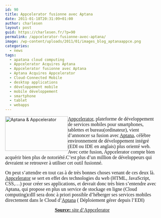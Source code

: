 ```yaml
---
id: 90
title: Appcelerator fusionne avec Aptana
date: 2011-01-18T20:31:09+01:00
author: charlesen
layout: post
guid: https://charlesen.fr/?p=90
permalink: /appcelerator-fusionne-avec-aptana/
image: /wp-content/uploads/2011/01/images_blog_aptanaappce.png
categories:
  - news
tags:
  - apatana cloud computing
  - Appcelerator Acquires Aptana
  - Appcelerator fusionne avec Aptana
  - Aptana Acquires Appcelerator
  - Cloud-Connected Mobile
  - desktop applications
  - développement mobile
  - mobile développement
  - smartphone
  - tablet
  - webapps
---
```

<img loading="lazy" class=" alignleft size-full wp-image-89" style="float: left;" src="https://charlesen.fr/wp-content/uploads/2011/01/images_blog_aptanaappce.png" alt="Aptana & Appcelerator" title="Aptana & Appcelerator" height="113" width="205" /><span style="font-family: book antiqua,palatino; font-size: 12pt;"><a title="Appcelerator" href="http://www.appcelerator.com/">Appcelerator</a>, plateforme de développement de services mobiles pour smartphones, tablettes et bureau(ordinateur), vient d&rsquo;annoncer sa fusion avec <a title="Aptana" href="http://aptana.com/">Aptana</a>, célèbre environnement de développement intégré (EDI ou IDE en anglais) plus orienté web. Avec cette fusion, Appcelerator compte bien acquérir bien plus de notoriété.C&rsquo;est plus d&rsquo;un million de développeurs qui devraient se retrouver à utiliser cet outil fusionné. </span>

<!--more-->

<span style="font-family: book antiqua,palatino; font-size: 12pt;">On peut s&rsquo;attendre en tout cas à de très bonnes choses venant de ces deux là. <a title="Appcelerator" href="http://www.appcelerator.com/">Appcelerator</a> se sert en effet des technologies du web (HTML, JavaScript, CSS,&#8230;) pour créer ses applications, et devrait donc très bien s&rsquo;entendre avec Aptana, qui propose en plus un service de stockage en ligne (Cloud computing)cdIl sera donc à priori possible d&rsquo;héberger ses services mobiles directement dans le Cloud d&rsquo;<a title="Aptana" href="http://aptana.com/">Aptana</a> ( Déploiement gérer depuis l&rsquo;EDI)</span>

<p style="text-align: center;">
  <a title="Source de l'info" href="http://www.appcelerator.com/appcelerator-acquires-aptana/?mkt_tok=3RkMMJWWfF9wsRonuKjAZKXonjHpfsX56ugvWaGxlMI%2F0ER3fOvrPUfGjI4ERcp0dvycMRAVFZl5nQ1ICuOQcIVS%2B%2BFSGQ%3D%3D"><span style="font-family: book antiqua,palatino; font-size: 12pt;"><strong>Source:</strong> site d&rsquo;Appcelerator</span></a>
</p>